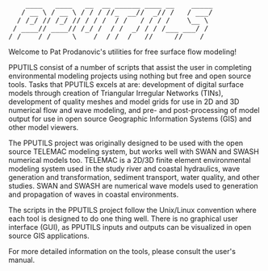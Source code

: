 <pre>
    ____   ____   __  __ ______ ____ __    _____
   / __ \ / __ \ / / / //_  __//  _// /   / ___/
  / /_/ // /_/ // / / /  / /   / / / /    \__ \ 
 / ____// ____// /_/ /  / /  _/ / / /___ ___/ / 
/_/    /_/     \____/  /_/  /___//_____//____/  
</pre>

Welcome to Pat Prodanovic's utilities for free surface flow modeling!

PPUTILS consist of a number of scripts that assist the user in completing environmental modeling projects using nothing but free and open source tools. Tasks that PPUTILS excels at are: development of digital surface models through creation of Triangular Irregular Networks (TINs), development of quality meshes and model grids for use in 2D and 3D numerical flow and wave modeling, and pre- and post-processing of model output for use in open source Geographic Information Systems (GIS) and other model viewers.

The PPUTILS project was originally designed to be used with the open source TELEMAC modeling system, but works well with SWAN and SWASH numerical models too. TELEMAC is a 2D/3D finite element environmental modeling system used in the study river and coastal hydraulics, wave generation and transformation, sediment transport, water quality, and other studies. SWAN and SWASH are numerical wave models used to generation and propagation of waves in coastal environments.

The scripts in the PPUTILS project follow the Unix/Linux convention where each tool is designed to do one thing well. There is no graphical user interface (GUI), as PPUTILS inputs and outputs can be visualized in open source GIS applications.

For more detailed information on the tools, please consult the user's manual. 
